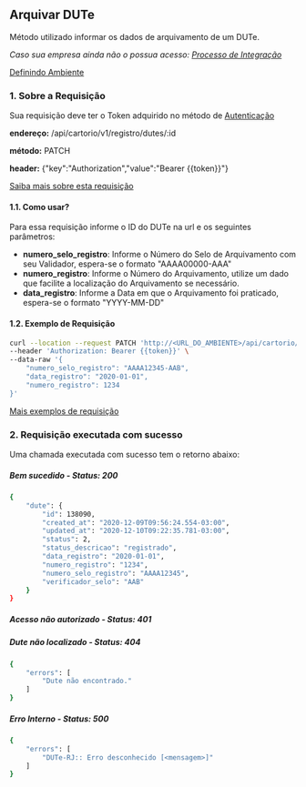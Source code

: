 ## Arquivar DUTe

Método utilizado informar os dados de arquivamento de um DUTe.

*Caso sua empresa ainda não o possua acesso: [Processo de Integração](../../integracao.md)*

[Definindo Ambiente](../../ambiente.md)

### 1. Sobre a Requisição

Sua requisição deve ter o Token adquirido no método de [Autenticação](../autenticacao.md)

__endereço:__ /api/cartorio/v1/registro/dutes/:id

__método:__ PATCH

__header:__ {"key":"Authorization","value":"Bearer {{token}}"}

[Saiba mais sobre esta requisição](https://documenter.getpostman.com/view/5620626/TVmV4YYQ)

#### 1.1. Como usar?

Para essa requisição informe o ID do DUTe na url e os seguintes parâmetros:

* __numero_selo_registro__: Informe o Número do Selo de Arquivamento com seu Validador, espera-se o formato "AAAA00000-AAA"
* __numero_registro__: Informe o Número do Arquivamento, utilize um dado que facilite a localização do Arquivamento se necessário.
* __data_registro__: Informe a Data em que o Arquivamento foi praticado, espera-se o formato "YYYY-MM-DD"

#### 1.2. Exemplo de Requisição

```bash
curl --location --request PATCH 'http://<URL_DO_AMBIENTE>/api/cartorio/v1/registro/dutes/138090' \
--header 'Authorization: Bearer {{token}}' \
--data-raw '{
    "numero_selo_registro": "AAAA12345-AAB",
    "data_registro": "2020-01-01",
    "numero_registro": 1234
}'
```

[Mais exemplos de requisição](https://documenter.getpostman.com/view/5620626/TVmV4YYQ)

### 2. Requisição executada com sucesso

Uma chamada executada com sucesso tem o retorno abaixo: 

##### Bem sucedido - Status: 200
```bash
{
    "dute": {
        "id": 138090,
        "created_at": "2020-12-09T09:56:24.554-03:00",
        "updated_at": "2020-12-10T09:22:35.781-03:00",
        "status": 2,
        "status_descricao": "registrado",
        "data_registro": "2020-01-01",
        "numero_registro": "1234",
        "numero_selo_registro": "AAAA12345",
        "verificador_selo": "AAB"
    }
}
```

##### Acesso não autorizado - Status: 401

##### Dute não localizado - Status: 404

```bash
{
    "errors": [
        "Dute não encontrado."
    ]
}
```

##### Erro Interno - Status: 500
```bash
{
    "errors": [
        "DUTe-RJ:: Erro desconhecido [<mensagem>]"
    ]
}
```
